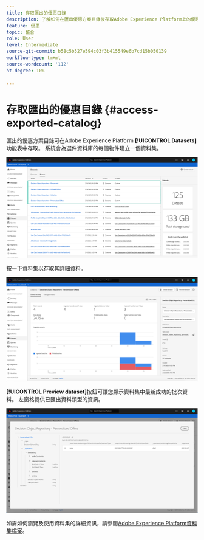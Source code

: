 ```yaml
---
title: 存取匯出的優惠目錄
description: 了解如何在匯出優惠方案目錄後存取Adobe Experience Platform上的優惠方案目錄。
feature: 優惠
topic: 整合
role: User
level: Intermediate
source-git-commit: b58c5b527e594c03f3b415549e6b7cd15b050139
workflow-type: tm+mt
source-wordcount: '112'
ht-degree: 10%

---
```


# 存取匯出的優惠目錄 {#access-exported-catalog}

匯出的優惠方案目錄可在Adobe Experience Platform **[!UICONTROL Datasets]**&#x200B;功能表中存取。 系統會為選件資料庫的每個物件建立一個資料集。

![](../../assets/datasets-list.png)

按一下資料集以存取其詳細資料。

![](../../assets/dataset-activity.png)

**[!UICONTROL Preview dataset]**&#x200B;按鈕可讓您顯示資料集中最新成功的批次資料。 左窗格提供已匯出資料類型的資訊。

![](../../assets/dataset-preview.png)

如需如何瀏覽及使用資料集的詳細資訊，請參閱[Adobe Experience Platform資料集檔案](https://experienceleague.adobe.com/docs/experience-platform/catalog/datasets/user-guide.html?lang=en#getting-started)。
